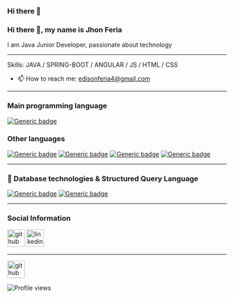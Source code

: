 ### Hi there 👋

<!--
**jedisonfs/jedisonfs** is a ✨ _special_ ✨ repository because its `README.md` (this file) appears on your GitHub profile.

Here are some ideas to get you started:

- 🔭 I’m currently working on ...
- 🌱 I’m currently learning ...
- 👯 I’m looking to collaborate on ...
- 🤔 I’m looking for help with ...
- 💬 Ask me about ...
- 📫 How to reach me: ...
- 😄 Pronouns: ...
- ⚡ Fun fact: ...
-->
### Hi there 👋, my name is Jhon Feria
I am Java Junior Developer, passionate about technology

___

Skills: JAVA / SPRING-BOOT / ANGULAR / JS / HTML / CSS

- 📫 How to reach me: edisonferia4@gmail.com 
___
### Main programming language

[![Generic badge](https://img.shields.io/badge/Java-✓-brightgreen.svg?style=flat&logo=java&labelColor=black)](https://sdkman.io/)

### Other languages
[![Generic badge](https://img.shields.io/badge/HTML5-✓-brightgreen.svg?style=flat&logo=html5&labelColor=black)](https://developer.mozilla.org/es/docs/Web/HTML)
[![Generic badge](https://img.shields.io/badge/CSS-✓-brightgreen.svg?style=flat&logo=css3&labelColor=orange)](https://developer.mozilla.org/es/docs/Web/CSS)
[![Generic badge](https://img.shields.io/badge/JavaScript-✓-brightgreen.svg?style=flat&logo=javascript&labelColor=black)](https://javascript.info/)
[![Generic badge](https://img.shields.io/badge/TypeScript-✓-brightgreen.svg?style=flat&logo=typescript&labelColor=blue)](https://www.typescriptlang.org/docs/home.html)
___
### :minidisc: Database technologies & Structured Query Language
[![Generic badge](https://img.shields.io/badge/MySQL-✓-brightgreen.svg?style=flat&labelColor=black&logo=mysql)](https://www.mysql.com/)
[![Generic badge](https://img.shields.io/badge/Postgres-✓-brightgreen.svg?style=flat&labelColor=blue&logo=postgresql)](https://www.postgresql.org/)
___
### Social Information
[<img src='https://www.vectorlogo.zone/logos/github/github-icon.svg' alt='github' height='40'>](https://github.com/jedisonfs)  [<img src='https://www.vectorlogo.zone/logos/linkedin/linkedin-icon.svg' alt='linkedin' height='40'>](https://www.linkedin.com/in/https://www.linkedin.com/in/jedisonfs//)  

___
[<img src='https://cdn.jsdelivr.net/npm/simple-icons@3.0.1/icons/github.svg' alt='github' height='40'>](https://github.com/jedisonfs)  

![Profile views](https://gpvc.arturio.dev/jedisonfs)  
